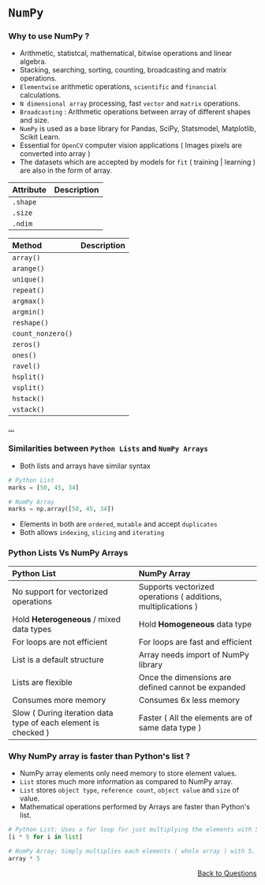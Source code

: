 # `NumPy`

### **Why** to use NumPy ?
- Arithmetic, statistcal, mathematical, bitwise operations and linear algebra.
- Stacking, searching, sorting, counting, broadcasting and matrix operations.
- `Elementwise` arithmetic operations, `scientific` and `financial` calculations.
- `N dimensional array` processing, fast `vector` and `matrix` operations.
- `Broadcasting` : Arithmetic operations between array of different shapes and size.
- `NumPy` is used as a base library for Pandas, SciPy, Statsmodel, Matplotlib, Scikit Learn.
- Essential for `OpenCV` computer vision applications ( Images pixels are converted into array )
- The datasets which are accepted by models for `fit` ( training | learning ) are also in the form of array.

Attribute | Description
:--- | :---
`.shape` | 
`.size` |
`.ndim` | 

Method | Description
:--- | :---
`array()` | 
`arange()` | 
`unique()` |
`repeat()` |
`argmax()` | 
`argmin()` |
`reshape()` | 
`count_nonzero()` | 
`zeros()` | 
`ones()` | 
`ravel()` |
`hsplit()` | 
`vsplit()` | 
`hstack()` |
`vstack()` | 

[...](https://towardsdatascience.com/21-numpy-functions-that-will-boost-your-data-analysis-process-1671fb35215)

### **Similarities** between `Python Lists` and `NumPy Arrays`
- Both lists and arrays have similar syntax 
```python
# Python List
marks = [50, 45, 34]  

# NumPy Array
marks = np.array([50, 45, 34])
```
- Elements in both are `ordered`, `mutable` and accept `duplicates`
- Both allows `indexing`, `slicing` and `iterating`

### Python Lists Vs NumPy Arrays

**Python List** | **NumPy Array**
:--- | :---
No support for vectorized operations | Supports vectorized operations ( additions, multiplications )
Hold **Heterogeneous** / mixed data types | Hold **Homogeneous** data type
For loops are not efficient | For loops are fast and efficient
List is a default structure | Array needs import of NumPy library
Lists are flexible | Once the dimensions are defined cannot be expanded
Consumes more memory | Consumes 6x less memory
Slow ( During iteration data type of each element is checked ) | Faster ( All the elements are of same data type )

### Why NumPy array is faster than Python's list ?
- NumPy array elements only need memory to store element values.
- `List` stores much more information as compared to NumPy array.
- `List` stores `object type`, `reference count`, `object value` and `size` of value.
- Mathematical operations performed by Arrays are faster than Python's list.
 
```python
# Python List: Uses a for loop for just multiplying the elements with 5.
[i * 5 for i in list]

# NumPy Array: Simply multiplies each elements ( whole array ) with 5.
array * 5
```

<p align='right'><a align="right" href="https://github.com/KIRANKUMAR7296/Library/blob/main/Interview.md">Back to Questions</a></p>
